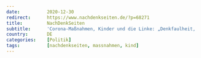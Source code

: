 ```yaml
---
date:          2020-12-30
redirect:      https://www.nachdenkseiten.de/?p=68271
title:         NachDenkSeiten
subtitle:      'Corona-Maßnahmen, Kinder und die Linke: „Denkfaulheit, Opportunismus und ein Totalausfall“ (2/2)'
country:       DE
categories:    [Politik]
tags:          [nachdenkseiten, massnahmen, kind]
---
```

